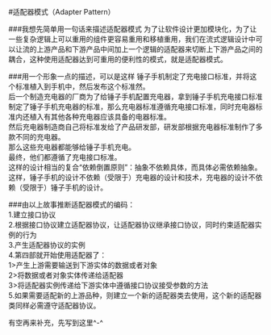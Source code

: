 #适配器模式（Adapter Pattern）

###我想先简单用一句话来描述适配器模式
为了让软件设计更加模块化，为了让一些复杂逻辑上可以重用的组件更容易重用和移植重用，我们在流式逻辑设计中可以让流的上游产品和下游产品中间加上一个逻辑的适配器来切断上下游产品之间的耦合，这种使用适配器达到可重用的便利性的模式，就是适配器模式。

###用一个形象一点的描述，可以是这样
锤子手机制定了充电接口标准，并将这个标准植入到手机中，然后发布这个标准然。  
后一个制造充电器的厂商为了给锤子手机配置充电器，拿到锤子手机充电接口标准制定了锤子手机充电器的标准，那么充电器标准遵循充电接口标准，同时充电器标准内还植入有其他各种充电器应该具备的电器标准。  
然后充电器制造商自己将标准发给了产品研发部，研发部根据充电器标准制作了多款不同的充电器。  
那么这些充电器都能够给锤子手机充电。  
最终，他们都遵循了充电接口标准。  
这样的设计相当的复合“依赖倒置原则”：抽象不依赖具体，而具体必需依赖抽象。  
这样，锤子手机的设计不依赖（受限于）充电器的设计和技术，充电器的设计不依赖（受限于）锤子手机的设计。  


###由以上故事推断适配器模式的编码：  
1.建立接口协议  
2.根据接口协议建立适配器协议，让适配器协议继承接口协议，同时约束适配器实例的行为  
3.产生适配器协议的实例  
4.第四部就开始使用适配器了：  
1>产生上游需要输送到下游实体的数据或者对象  
2>将数据或者对象实体传递给适配器  
3>将适配器实例传递给下游实体中遵循接口协议接受参数的方法  
5.如果需要适配新的上游品种，则建立一个新的适配器类去使用，这个新的适配器类同样必需遵守适配器协议。  

有空再来补充，先写到这里^-^